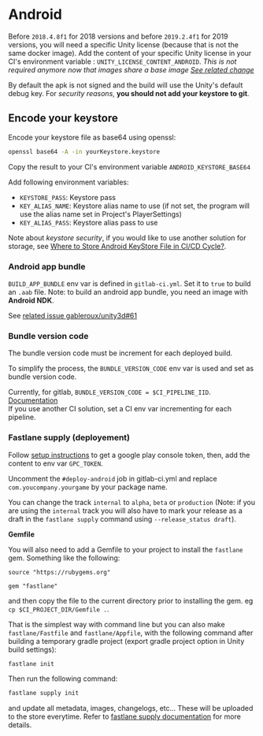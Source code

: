 # Android

Before `2018.4.8f1` for 2018 versions and before `2019.2.4f1` for 2019 versions, you will need a specific Unity license (because that is not the same docker image). Add the content of your specific Unity license in your CI's environment variable : `UNITY_LICENSE_CONTENT_ANDROID`. _This is not required anymore now that images share a base image [See related change](https://gitlab.com/gableroux/unity3d/merge_requests/63)_

By default the apk is not signed and the build will use the Unity's default debug key.
For _security reasons_, **you should not add your keystore to git**.

## Encode your keystore

Encode your keystore file as base64 using openssl:

```bash
openssl base64 -A -in yourKeystore.keystore
```

Copy the result to your CI's environment variable `ANDROID_KEYSTORE_BASE64`

Add following environment variables:

- `KEYSTORE_PASS`: Keystore pass
- `KEY_ALIAS_NAME`: Keystore alias name to use (if not set, the program will use the alias name set in Project's PlayerSettings)
- `KEY_ALIAS_PASS`: Keystore alias pass to use

Note about _keystore security_, if you would like to use another solution for storage, see [Where to Store Android KeyStore File in CI/CD Cycle?](https://android.jlelse.eu/where-to-store-android-keystore-file-in-ci-cd-cycle-2365f4e02e57).

### Android app bundle

`BUILD_APP_BUNDLE` env var is defined in `gitlab-ci.yml`. Set it to `true` to build an `.aab` file. Note: to build an android app bundle, you need an image with **Android NDK**.

See [related issue gableroux/unity3d#61](https://gitlab.com/gableroux/unity3d/issues/61)

### Bundle version code

The bundle version code must be increment for each deployed build.

To simplify the process, the `BUNDLE_VERSION_CODE` env var is used and set as bundle version code.

Currently, for gitlab, `BUNDLE_VERSION_CODE = $CI_PIPELINE_IID`. [Documentation](https://docs.gitlab.com/ee/ci/variables/predefined_variables.html)  
If you use another CI solution, set a CI env var incrementing for each pipeline.

### Fastlane supply (deployement)

Follow [setup instructions](https://docs.fastlane.tools/actions/supply/) to get a google play console token, then, add the content to env var `GPC_TOKEN`.

Uncomment the `#deploy-android` job in gitlab-ci.yml and replace `com.youcompany.yourgame` by your package name.

You can change the track `internal` to `alpha`, `beta` or `production` (Note: if you are using the `internal` track you will also have to mark your release as a draft in the `fastlane supply` command using `--release_status draft`).

**Gemfile**

You will also need to add a Gemfile to your project to install the `fastlane` gem. Something like the following:

```
source "https://rubygems.org"

gem "fastlane"
```

and then copy the file to the current directory prior to installing the gem. eg `cp $CI_PROJECT_DIR/Gemfile .`.

That is the simplest way with command line but you can also make `fastlane/Fastfile` and `fastlane/Appfile`, with the following command after building a temporary gradle project (export gradle project option in Unity build settings):

```bash
fastlane init
```

Then run the following command:

```bash
fastlane supply init
```

and update all metadata, images, changelogs, etc... These will be uploaded to the store everytime. Refer to [fastlane supply documentation](https://docs.fastlane.tools/actions/supply/) for more details.
